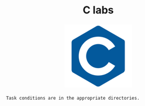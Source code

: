 <h1 align="center">C labs</h1>
<h3 align="center"><img src="images/c.png"></h3>

```
Task conditions are in the appropriate directories.
```